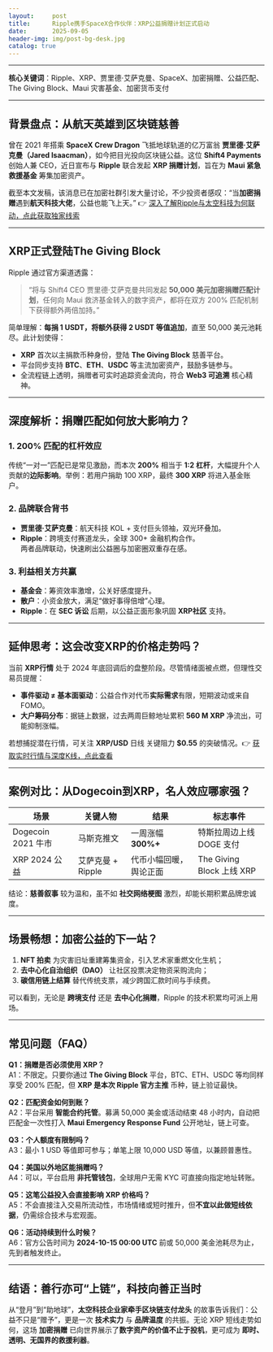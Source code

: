 ```yaml
---
layout:     post
title:      Ripple携手SpaceX合作伙伴：XRP公益捐赠计划正式启动
date:       2025-09-05
header-img: img/post-bg-desk.jpg
catalog: true
---
```


---

**核心关键词**：Ripple、XRP、贾里德·艾萨克曼、SpaceX、加密捐赠、公益匹配、The Giving Block、Maui 灾害基金、加密货币支付

---

## 背景盘点：从航天英雄到区块链慈善

曾在 2021 年搭乘 **SpaceX Crew Dragon** 飞抵地球轨道的亿万富翁 **贾里德·艾萨克曼（Jared Isaacman）**，如今把目光投向区块链公益。这位 **Shift4 Payments** 创始人兼 CEO，近日宣布与 **Ripple** 联合发起 **XRP 捐赠计划**，旨在为 **Maui 紧急救援基金** 筹集加密资产。

截至本文发稿，该消息已在加密社群引发大量讨论，不少投资者感叹：“当**加密捐赠**遇到**航天科技大佬**，公益也能飞上天。” 👉 [深入了解Ripple与太空科技为何联动，点此获取独家线索](https://okxdog.com/)

---

## XRP正式登陆The Giving Block

Ripple 通过官方渠道透露：

> “将与 Shift4 CEO 贾里德·艾萨克曼共同发起 **50,000 美元加密捐赠匹配计划**，任何向 Maui 救济基金转入的数字资产，都将在双方 200% 匹配机制下获得额外两倍加持。”

简单理解：**每捐 1 USDT，将额外获得 2 USDT 等值追加**，直至 50,000 美元池耗尽。此计划使得：

- **XRP** 首次以主捐款币种身份，登陆 **The Giving Block** 慈善平台。  
- 平台同步支持 **BTC**、**ETH**、**USDC** 等主流加密资产，鼓励多链参与。  
- 全流程链上透明，捐赠者可实时追踪资金流向，符合 **Web3 可追溯** 核心精神。

---

## 深度解析：捐赠匹配如何放大影响力？

### 1\. 200% 匹配的杠杆效应
传统“一对一”匹配已是常见激励，而本次 **200%** 相当于 **1:2 杠杆**，大幅提升个人贡献的**边际影响**。举例：若用户捐助 100 XRP，最终 **300 XRP** 将进入基金账户。

### 2\. 品牌联合背书
- **贾里德·艾萨克曼**：航天科技 KOL + 支付巨头领袖，双光环叠加。  
- **Ripple**：跨境支付赛道龙头，全球 300+ 金融机构合作。  
两者品牌联动，快速刷出公益圈与加密圈双重存在感。

### 3\. 利益相关方共赢
- **基金会**：筹资效率激增，公关好感度提升。  
- **散户**：小资金放大，满足“做好事得倍增”心理。  
- **Ripple**：在 **SEC 诉讼** 后期，以公益正面形象巩固 **XRP社区** 支持。

---

## 延伸思考：这会改变XRP的价格走势吗？

当前 **XRP行情** 处于 2024 年底回调后的盘整阶段。尽管情绪面被点燃，但理性交易员提醒：

- **事件驱动 ≠ 基本面驱动**：公益合作对代币**实际需求**有限，短期波动或来自 FOMO。  
- **大户筹码分布**：据链上数据，过去两周巨鲸地址累积 **560 M XRP** 净流出，可能抑制涨幅。  

若想捕捉潜在行情，可关注 **XRP/USD** 日线 关键阻力 **$0.55** 的突破情况。👉 [获取实时行情与深度K线，点此查看](https://okxdog.com/)

---

## 案例对比：从Dogecoin到XRP，名人效应哪家强？

| 场景 | 关键人物 | 结果 | 标志事件 |
|---|---|---|---|
| Dogecoin 2021 牛市 | 马斯克推文 | 一周涨幅 **300%+** | 特斯拉周边上线 DOGE 支付 |
| XRP 2024 公益 | 艾萨克曼 + Ripple | 代币小幅回暖，舆论正面 | The Giving Block 上线 XRP |

结论：**慈善叙事** 较为温和，虽不如 **社交网络梗图** 激烈，却能长期积累品牌忠诚度。

---

## 场景畅想：加密公益的下一站？

1. **NFT 拍卖** 为灾害旧址重建筹集资金，引入艺术家重燃文化生机；  
2. **去中心化自治组织（DAO）** 让社区投票决定物资采购流向；  
3. **碳信用链上结算** 替代传统支票，减少跨国汇款时间与手续费。

可以看到，无论是 **跨境支付** 还是 **去中心化捐赠**，Ripple 的技术积累均可派上用场。

---

## 常见问题（FAQ）

**Q1：捐赠是否必须使用 XRP？**  
A1：不限定。只要你通过 **The Giving Block** 平台，BTC、ETH、USDC 等均同样享受 200% 匹配，但 **XRP 是本次 Ripple 官方主推** 币种，链上验证最快。

**Q2：匹配资金如何到账？**  
A2：平台采用 **智能合约托管**。募满 50,000 美金或活动结束 48 小时内，自动把匹配金一次性打入 **Maui Emergency Response Fund** 公开地址，链上可查。

**Q3：个人额度有限制吗？**  
A3：最小 1 USD 等值即可参与；单笔上限 10,000 USD 等值，以兼顾普惠性。

**Q4：美国以外地区能捐赠吗？**  
A4：可以，平台启用 **非托管钱包**，全球用户无需 KYC 可直接向指定地址转账。

**Q5：这笔公益投入会直接影响 XRP 价格吗？**  
A5：不会直接注入交易所流动性，市场情绪或短时推升，但**不宜以此做短线依据**，仍需综合技术与宏观面。

**Q6：活动持续到什么时候？**  
A6：官方公告时间为 **2024-10-15 00:00 UTC** 前或 50,000 美金池耗尽为止，先到者触发终止。

---

## 结语：善行亦可“上链”，科技向善正当时

从“登月”到“助地球”，**太空科技企业家牵手区块链支付龙头** 的故事告诉我们：公益不只是“赠予”，更是一次 **技术实力** 与 **品牌温度** 的共振。无论 XRP 短线走势如何，这场 **加密捐赠** 已向世界展示了**数字资产的价值不止于投机**，更可成为 **即时、透明、无国界的救援利器**。